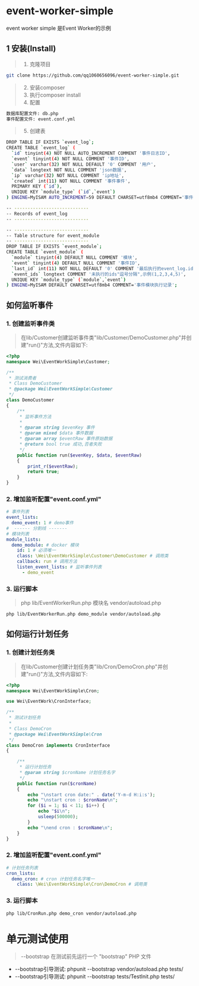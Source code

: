 # event-worker-simple
event worker simple 是Event Worker的示例

## 1 安装(Install)
> 1. 克隆项目
```sh
git clone https://github.com/qq1060656096/event-worker-simple.git
```
> 2. 安装composer
> 3. 执行composer install
> 4. 配置

```sh
数据库配置文件: db.php
事件配置文件: event.conf.yml
```

> 5. 创建表

```sh
DROP TABLE IF EXISTS `event_log`;
CREATE TABLE `event_log` (
  `id` tinyint(4) NOT NULL AUTO_INCREMENT COMMENT '事件日志ID',
  `event` tinyint(4) NOT NULL COMMENT '事件ID',
  `user` varchar(32) NOT NULL DEFAULT '0' COMMENT '用户',
  `data` longtext NOT NULL COMMENT 'json数据',
  `ip` varchar(32) NOT NULL COMMENT 'ip地址',
  `created` int(11) NOT NULL COMMENT '事件事件',
  PRIMARY KEY (`id`),
  UNIQUE KEY `module_type` (`id`,`event`)
) ENGINE=MyISAM AUTO_INCREMENT=59 DEFAULT CHARSET=utf8mb4 COMMENT='事件日志';

-- ----------------------------
-- Records of event_log
-- ----------------------------

-- ----------------------------
-- Table structure for event_module
-- ----------------------------
DROP TABLE IF EXISTS `event_module`;
CREATE TABLE `event_module` (
  `module` tinyint(4) DEFAULT NULL COMMENT '模块',
  `event` tinyint(4) DEFAULT NULL COMMENT '事件ID',
  `last_id` int(11) NOT NULL DEFAULT '0' COMMENT '最后执行的event_log.id',
  `event_ids` longtext COMMENT '未执行的ids"逗号分隔",示例(1,2,3,4,5)',
  UNIQUE KEY `module_type` (`module`,`event`)
) ENGINE=MyISAM DEFAULT CHARSET=utf8mb4 COMMENT='事件模块执行记录';
```

## 如何监听事件

### 1. 创建监听事件类

> 在lib/Customer创建监听事件类"lib/Customer/DemoCustomer.php"并创建"run()"方法,文件内容如下:

```php
<?php
namespace Wei\EventWorkSimple\Customer;

/**
 * 测试消费者
 * Class DemoCustomer
 * @package Wei\EventWorkSimple\Customer
 */
class DemoCustomer
{
    /**
     * 监听事件方法
     *
     * @param string $evenKey 事件
     * @param mixed $data 事件数据
     * @param array $eventRaw 事件原始数据
     * @return bool true 成功,否者失败
     */
    public function run($evenKey, $data, $eventRaw)
    {
        print_r($eventRaw);
        return true;
    }
}
```


### 2. 增加监听配置"event.conf.yml"

```yml
# 事件列表
event_lists:
  demo_event: 1 # demo事件
#  ------ 分割线 -------
# 模块列表
module_lists:
  demo_module: # docker 模块
    id: 1 # 必须唯一
    class: \Wei\EventWorkSimple\Customer\DemoCustomer # 调用类
    callback: run # 调用方法
    listen_event_lists: # 监听事件列表
      - demo_event
```

### 3. 运行脚本
> php lib/EventWorkerRun.php 模块名 vendor/autoload.php

```sh
php lib/EventWorkerRun.php demo_module vendor/autoload.php
```

## 如何运行计划任务

### 1. 创建计划任务类

> 在lib/Customer创建计划任务类"lib/Cron/DemoCron.php"并创建"run()"方法,文件内容如下:

```php
<?php
namespace Wei\EventWorkSimple\Cron;

use Wei\EventWork\CronInterface;

/**
 * 测试计划任务
 *
 * Class DemoCron
 * @package Wei\EventWorkSimple\Cron
 */
class DemoCron implements CronInterface
{

    /**
     * 运行计划任务
     * @param string $cronName 计划任务名字
     */
    public function run($cronName)
    {
        echo "\nstart cron date:" . date('Y-m-d H:i:s');
        echo "\nstart cron : $cronName\n";
        for ($i = 1; $i < 11; $i++) {
            echo "$i\n";
            usleep(500000);
        }
        echo "\nend cron : $cronName\n";
    }
}
```

### 2. 增加监听配置"event.conf.yml"

```yml
# 计划任务列表
cron_lists:
  demo_cron: # cron 计划任务名字唯一
    class: \Wei\EventWorkSimple\Cron\DemoCron # 调用类
```

### 3. 运行脚本
```sh
php lib/CronRun.php demo_cron vendor/autoload.php
```

# 单元测试使用

> --bootstrap 在测试前先运行一个 "bootstrap" PHP 文件
- --bootstrap引导测试: phpunit --bootstrap vendor/autoload.php tests/
- --bootstrap引导测试: phpunit --bootstrap tests/TestInit.php tests/